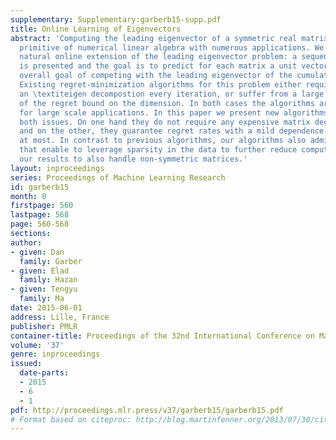 ```yaml
---
supplementary: Supplementary:garberb15-supp.pdf
title: Online Learning of Eigenvectors
abstract: 'Computing the leading eigenvector of a symmetric real matrix is a fundamental
  primitive of numerical linear algebra with numerous applications. We consider a
  natural online extension of the leading eigenvector problem: a sequence of matrices
  is presented and the goal is to predict for each matrix a unit vector, with the
  overall goal of competing with the leading eigenvector of the cumulative matrix.
  Existing regret-minimization algorithms for this problem either require to compute
  an \textiteigen decompostion every iteration, or suffer from a large dependency
  of the regret bound on the dimension. In both cases the algorithms are not practical
  for large scale applications. In this paper we present new algorithms that avoid
  both issues. On one hand they do not require any expensive matrix decompositions
  and on the other, they guarantee regret rates with a mild dependence on the dimension
  at most. In contrast to previous algorithms, our algorithms also admit implementations
  that enable to leverage sparsity in the data to further reduce computation. We extend
  our results to also handle non-symmetric matrices.'
layout: inproceedings
series: Proceedings of Machine Learning Research
id: garberb15
month: 0
firstpage: 560
lastpage: 568
page: 560-568
sections: 
author:
- given: Dan
  family: Garber
- given: Elad
  family: Hazan
- given: Tengyu
  family: Ma
date: 2015-06-01
address: Lille, France
publisher: PMLR
container-title: Proceedings of the 32nd International Conference on Machine Learning
volume: '37'
genre: inproceedings
issued:
  date-parts:
  - 2015
  - 6
  - 1
pdf: http://proceedings.mlr.press/v37/garberb15/garberb15.pdf
# Format based on citeproc: http://blog.martinfenner.org/2013/07/30/citeproc-yaml-for-bibliographies/
---
```

